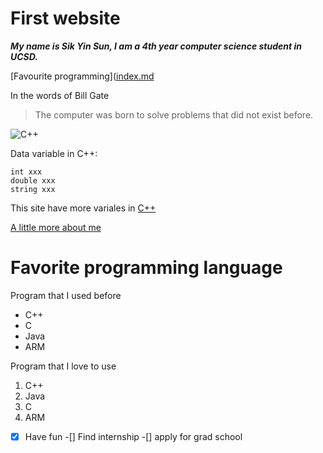 # First website
***My name is Sik Yin Sun, I am a 4th year computer science student in UCSD.***

[Favourite programming]([index.md](https://github.com/SikYinSun/CSE_110_Lab1/blob/new-add-read-me/index.md#favorite-programming-language)

In the words of Bill Gate
>The computer was born to solve problems that did not exist before.

![C++](https://miro.medium.com/max/1400/1*mDKusLBkGKBWW4aycK4PCA.png)

Data variable in C++:
```
int xxx
double xxx
string xxx
```
This site have more variales in [C++](https://www.w3schools.com/cpp/cpp_variables.asp)

[A little more about me](README.md) 

# Favorite programming language
Program that I used before
- C++
- C
- Java
- ARM
  
Program that I love to use
1. C++
2. Java
3. C
4. ARM
   
-[x] Have fun
-[] Find internship
-[] apply for grad school